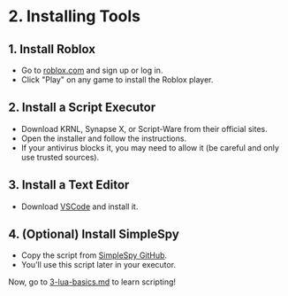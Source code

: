 # 2. Installing Tools

## 1. Install Roblox
- Go to [roblox.com](https://www.roblox.com/) and sign up or log in.
- Click "Play" on any game to install the Roblox player.

## 2. Install a Script Executor
- Download KRNL, Synapse X, or Script-Ware from their official sites.
- Open the installer and follow the instructions.
- If your antivirus blocks it, you may need to allow it (be careful and only use trusted sources).

## 3. Install a Text Editor
- Download [VSCode](https://code.visualstudio.com/) and install it.

## 4. (Optional) Install SimpleSpy
- Copy the script from [SimpleSpy GitHub](https://github.com/exxtremestuffs/SimpleSpySource).
- You’ll use this script later in your executor.

Now, go to [3-lua-basics.md](3-lua-basics.md) to learn scripting!

